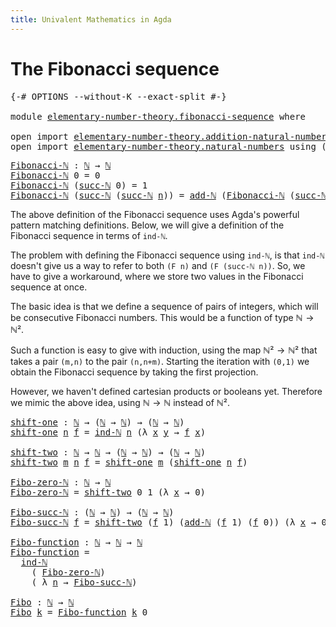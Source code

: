 ```yaml
---
title: Univalent Mathematics in Agda
---
```


# The Fibonacci sequence

<pre class="Agda"><a id="81" class="Symbol">{-#</a> <a id="85" class="Keyword">OPTIONS</a> <a id="93" class="Pragma">--without-K</a> <a id="105" class="Pragma">--exact-split</a> <a id="119" class="Symbol">#-}</a>

<a id="124" class="Keyword">module</a> <a id="131" href="elementary-number-theory.fibonacci-sequence.html" class="Module">elementary-number-theory.fibonacci-sequence</a> <a id="175" class="Keyword">where</a>

<a id="182" class="Keyword">open</a> <a id="187" class="Keyword">import</a> <a id="194" href="elementary-number-theory.addition-natural-numbers.html" class="Module">elementary-number-theory.addition-natural-numbers</a> <a id="244" class="Keyword">using</a> <a id="250" class="Symbol">(</a><a id="251" href="elementary-number-theory.addition-natural-numbers.html#988" class="Function">add-ℕ</a><a id="256" class="Symbol">)</a>
<a id="258" class="Keyword">open</a> <a id="263" class="Keyword">import</a> <a id="270" href="elementary-number-theory.natural-numbers.html" class="Module">elementary-number-theory.natural-numbers</a> <a id="311" class="Keyword">using</a> <a id="317" class="Symbol">(</a><a id="318" href="elementary-number-theory.natural-numbers.html#1438" class="Datatype">ℕ</a><a id="319" class="Symbol">;</a> <a id="321" href="elementary-number-theory.natural-numbers.html#1472" class="InductiveConstructor">succ-ℕ</a><a id="327" class="Symbol">;</a> <a id="329" href="elementary-number-theory.natural-numbers.html#2491" class="Function">ind-ℕ</a><a id="334" class="Symbol">)</a>
</pre>
<pre class="Agda"><a id="Fibonacci-ℕ"></a><a id="349" href="elementary-number-theory.fibonacci-sequence.html#349" class="Function">Fibonacci-ℕ</a> <a id="361" class="Symbol">:</a> <a id="363" href="elementary-number-theory.natural-numbers.html#1438" class="Datatype">ℕ</a> <a id="365" class="Symbol">→</a> <a id="367" href="elementary-number-theory.natural-numbers.html#1438" class="Datatype">ℕ</a>
<a id="369" href="elementary-number-theory.fibonacci-sequence.html#349" class="Function">Fibonacci-ℕ</a> <a id="381" class="Number">0</a> <a id="383" class="Symbol">=</a> <a id="385" class="Number">0</a>
<a id="387" href="elementary-number-theory.fibonacci-sequence.html#349" class="Function">Fibonacci-ℕ</a> <a id="399" class="Symbol">(</a><a id="400" href="elementary-number-theory.natural-numbers.html#1472" class="InductiveConstructor">succ-ℕ</a> <a id="407" class="Number">0</a><a id="408" class="Symbol">)</a> <a id="410" class="Symbol">=</a> <a id="412" class="Number">1</a>
<a id="414" href="elementary-number-theory.fibonacci-sequence.html#349" class="Function">Fibonacci-ℕ</a> <a id="426" class="Symbol">(</a><a id="427" href="elementary-number-theory.natural-numbers.html#1472" class="InductiveConstructor">succ-ℕ</a> <a id="434" class="Symbol">(</a><a id="435" href="elementary-number-theory.natural-numbers.html#1472" class="InductiveConstructor">succ-ℕ</a> <a id="442" href="elementary-number-theory.fibonacci-sequence.html#442" class="Bound">n</a><a id="443" class="Symbol">))</a> <a id="446" class="Symbol">=</a> <a id="448" href="elementary-number-theory.addition-natural-numbers.html#988" class="Function">add-ℕ</a> <a id="454" class="Symbol">(</a><a id="455" href="elementary-number-theory.fibonacci-sequence.html#349" class="Function">Fibonacci-ℕ</a> <a id="467" class="Symbol">(</a><a id="468" href="elementary-number-theory.natural-numbers.html#1472" class="InductiveConstructor">succ-ℕ</a> <a id="475" href="elementary-number-theory.fibonacci-sequence.html#442" class="Bound">n</a><a id="476" class="Symbol">))</a> <a id="479" class="Symbol">(</a><a id="480" href="elementary-number-theory.fibonacci-sequence.html#349" class="Function">Fibonacci-ℕ</a> <a id="492" href="elementary-number-theory.fibonacci-sequence.html#442" class="Bound">n</a><a id="493" class="Symbol">)</a>
</pre>
The above definition of the Fibonacci sequence uses Agda's powerful
pattern matching definitions. Below, we will give a definition of the
Fibonacci sequence in terms of `ind-ℕ`.

The problem with defining the Fibonacci sequence using `ind-ℕ`, is that `ind-ℕ`
doesn't give us a way to refer to both `(F n)` and `(F (succ-ℕ n))`. So, we have
to give a workaround, where we store two values in the Fibonacci sequence
at once.

The basic idea is that we define a sequence of pairs of integers, which will
be consecutive Fibonacci numbers. This would be a function of type $ℕ → ℕ²$.

Such a function is easy to give with induction, using the map $ℕ² → ℕ²$ that
takes a pair `(m,n)` to the pair `(n,n+m)`. Starting the iteration with `(0,1)`
we obtain the Fibonacci sequence by taking the first projection.

However, we haven't defined cartesian products or booleans yet. Therefore
we mimic the above idea, using $ℕ → ℕ$ instead of $ℕ²$.

<pre class="Agda"><a id="shift-one"></a><a id="1441" href="elementary-number-theory.fibonacci-sequence.html#1441" class="Function">shift-one</a> <a id="1451" class="Symbol">:</a> <a id="1453" href="elementary-number-theory.natural-numbers.html#1438" class="Datatype">ℕ</a> <a id="1455" class="Symbol">→</a> <a id="1457" class="Symbol">(</a><a id="1458" href="elementary-number-theory.natural-numbers.html#1438" class="Datatype">ℕ</a> <a id="1460" class="Symbol">→</a> <a id="1462" href="elementary-number-theory.natural-numbers.html#1438" class="Datatype">ℕ</a><a id="1463" class="Symbol">)</a> <a id="1465" class="Symbol">→</a> <a id="1467" class="Symbol">(</a><a id="1468" href="elementary-number-theory.natural-numbers.html#1438" class="Datatype">ℕ</a> <a id="1470" class="Symbol">→</a> <a id="1472" href="elementary-number-theory.natural-numbers.html#1438" class="Datatype">ℕ</a><a id="1473" class="Symbol">)</a>
<a id="1475" href="elementary-number-theory.fibonacci-sequence.html#1441" class="Function">shift-one</a> <a id="1485" href="elementary-number-theory.fibonacci-sequence.html#1485" class="Bound">n</a> <a id="1487" href="elementary-number-theory.fibonacci-sequence.html#1487" class="Bound">f</a> <a id="1489" class="Symbol">=</a> <a id="1491" href="elementary-number-theory.natural-numbers.html#2491" class="Function">ind-ℕ</a> <a id="1497" href="elementary-number-theory.fibonacci-sequence.html#1485" class="Bound">n</a> <a id="1499" class="Symbol">(λ</a> <a id="1502" href="elementary-number-theory.fibonacci-sequence.html#1502" class="Bound">x</a> <a id="1504" href="elementary-number-theory.fibonacci-sequence.html#1504" class="Bound">y</a> <a id="1506" class="Symbol">→</a> <a id="1508" href="elementary-number-theory.fibonacci-sequence.html#1487" class="Bound">f</a> <a id="1510" href="elementary-number-theory.fibonacci-sequence.html#1502" class="Bound">x</a><a id="1511" class="Symbol">)</a>

<a id="shift-two"></a><a id="1514" href="elementary-number-theory.fibonacci-sequence.html#1514" class="Function">shift-two</a> <a id="1524" class="Symbol">:</a> <a id="1526" href="elementary-number-theory.natural-numbers.html#1438" class="Datatype">ℕ</a> <a id="1528" class="Symbol">→</a> <a id="1530" href="elementary-number-theory.natural-numbers.html#1438" class="Datatype">ℕ</a> <a id="1532" class="Symbol">→</a> <a id="1534" class="Symbol">(</a><a id="1535" href="elementary-number-theory.natural-numbers.html#1438" class="Datatype">ℕ</a> <a id="1537" class="Symbol">→</a> <a id="1539" href="elementary-number-theory.natural-numbers.html#1438" class="Datatype">ℕ</a><a id="1540" class="Symbol">)</a> <a id="1542" class="Symbol">→</a> <a id="1544" class="Symbol">(</a><a id="1545" href="elementary-number-theory.natural-numbers.html#1438" class="Datatype">ℕ</a> <a id="1547" class="Symbol">→</a> <a id="1549" href="elementary-number-theory.natural-numbers.html#1438" class="Datatype">ℕ</a><a id="1550" class="Symbol">)</a>
<a id="1552" href="elementary-number-theory.fibonacci-sequence.html#1514" class="Function">shift-two</a> <a id="1562" href="elementary-number-theory.fibonacci-sequence.html#1562" class="Bound">m</a> <a id="1564" href="elementary-number-theory.fibonacci-sequence.html#1564" class="Bound">n</a> <a id="1566" href="elementary-number-theory.fibonacci-sequence.html#1566" class="Bound">f</a> <a id="1568" class="Symbol">=</a> <a id="1570" href="elementary-number-theory.fibonacci-sequence.html#1441" class="Function">shift-one</a> <a id="1580" href="elementary-number-theory.fibonacci-sequence.html#1562" class="Bound">m</a> <a id="1582" class="Symbol">(</a><a id="1583" href="elementary-number-theory.fibonacci-sequence.html#1441" class="Function">shift-one</a> <a id="1593" href="elementary-number-theory.fibonacci-sequence.html#1564" class="Bound">n</a> <a id="1595" href="elementary-number-theory.fibonacci-sequence.html#1566" class="Bound">f</a><a id="1596" class="Symbol">)</a>

<a id="Fibo-zero-ℕ"></a><a id="1599" href="elementary-number-theory.fibonacci-sequence.html#1599" class="Function">Fibo-zero-ℕ</a> <a id="1611" class="Symbol">:</a> <a id="1613" href="elementary-number-theory.natural-numbers.html#1438" class="Datatype">ℕ</a> <a id="1615" class="Symbol">→</a> <a id="1617" href="elementary-number-theory.natural-numbers.html#1438" class="Datatype">ℕ</a>
<a id="1619" href="elementary-number-theory.fibonacci-sequence.html#1599" class="Function">Fibo-zero-ℕ</a> <a id="1631" class="Symbol">=</a> <a id="1633" href="elementary-number-theory.fibonacci-sequence.html#1514" class="Function">shift-two</a> <a id="1643" class="Number">0</a> <a id="1645" class="Number">1</a> <a id="1647" class="Symbol">(λ</a> <a id="1650" href="elementary-number-theory.fibonacci-sequence.html#1650" class="Bound">x</a> <a id="1652" class="Symbol">→</a> <a id="1654" class="Number">0</a><a id="1655" class="Symbol">)</a>

<a id="Fibo-succ-ℕ"></a><a id="1658" href="elementary-number-theory.fibonacci-sequence.html#1658" class="Function">Fibo-succ-ℕ</a> <a id="1670" class="Symbol">:</a> <a id="1672" class="Symbol">(</a><a id="1673" href="elementary-number-theory.natural-numbers.html#1438" class="Datatype">ℕ</a> <a id="1675" class="Symbol">→</a> <a id="1677" href="elementary-number-theory.natural-numbers.html#1438" class="Datatype">ℕ</a><a id="1678" class="Symbol">)</a> <a id="1680" class="Symbol">→</a> <a id="1682" class="Symbol">(</a><a id="1683" href="elementary-number-theory.natural-numbers.html#1438" class="Datatype">ℕ</a> <a id="1685" class="Symbol">→</a> <a id="1687" href="elementary-number-theory.natural-numbers.html#1438" class="Datatype">ℕ</a><a id="1688" class="Symbol">)</a>
<a id="1690" href="elementary-number-theory.fibonacci-sequence.html#1658" class="Function">Fibo-succ-ℕ</a> <a id="1702" href="elementary-number-theory.fibonacci-sequence.html#1702" class="Bound">f</a> <a id="1704" class="Symbol">=</a> <a id="1706" href="elementary-number-theory.fibonacci-sequence.html#1514" class="Function">shift-two</a> <a id="1716" class="Symbol">(</a><a id="1717" href="elementary-number-theory.fibonacci-sequence.html#1702" class="Bound">f</a> <a id="1719" class="Number">1</a><a id="1720" class="Symbol">)</a> <a id="1722" class="Symbol">(</a><a id="1723" href="elementary-number-theory.addition-natural-numbers.html#988" class="Function">add-ℕ</a> <a id="1729" class="Symbol">(</a><a id="1730" href="elementary-number-theory.fibonacci-sequence.html#1702" class="Bound">f</a> <a id="1732" class="Number">1</a><a id="1733" class="Symbol">)</a> <a id="1735" class="Symbol">(</a><a id="1736" href="elementary-number-theory.fibonacci-sequence.html#1702" class="Bound">f</a> <a id="1738" class="Number">0</a><a id="1739" class="Symbol">))</a> <a id="1742" class="Symbol">(λ</a> <a id="1745" href="elementary-number-theory.fibonacci-sequence.html#1745" class="Bound">x</a> <a id="1747" class="Symbol">→</a> <a id="1749" class="Number">0</a><a id="1750" class="Symbol">)</a>

<a id="Fibo-function"></a><a id="1753" href="elementary-number-theory.fibonacci-sequence.html#1753" class="Function">Fibo-function</a> <a id="1767" class="Symbol">:</a> <a id="1769" href="elementary-number-theory.natural-numbers.html#1438" class="Datatype">ℕ</a> <a id="1771" class="Symbol">→</a> <a id="1773" href="elementary-number-theory.natural-numbers.html#1438" class="Datatype">ℕ</a> <a id="1775" class="Symbol">→</a> <a id="1777" href="elementary-number-theory.natural-numbers.html#1438" class="Datatype">ℕ</a>
<a id="1779" href="elementary-number-theory.fibonacci-sequence.html#1753" class="Function">Fibo-function</a> <a id="1793" class="Symbol">=</a>
  <a id="1797" href="elementary-number-theory.natural-numbers.html#2491" class="Function">ind-ℕ</a>
    <a id="1807" class="Symbol">(</a> <a id="1809" href="elementary-number-theory.fibonacci-sequence.html#1599" class="Function">Fibo-zero-ℕ</a><a id="1820" class="Symbol">)</a>
    <a id="1826" class="Symbol">(</a> <a id="1828" class="Symbol">λ</a> <a id="1830" href="elementary-number-theory.fibonacci-sequence.html#1830" class="Bound">n</a> <a id="1832" class="Symbol">→</a> <a id="1834" href="elementary-number-theory.fibonacci-sequence.html#1658" class="Function">Fibo-succ-ℕ</a><a id="1845" class="Symbol">)</a>

<a id="Fibo"></a><a id="1848" href="elementary-number-theory.fibonacci-sequence.html#1848" class="Function">Fibo</a> <a id="1853" class="Symbol">:</a> <a id="1855" href="elementary-number-theory.natural-numbers.html#1438" class="Datatype">ℕ</a> <a id="1857" class="Symbol">→</a> <a id="1859" href="elementary-number-theory.natural-numbers.html#1438" class="Datatype">ℕ</a>
<a id="1861" href="elementary-number-theory.fibonacci-sequence.html#1848" class="Function">Fibo</a> <a id="1866" href="elementary-number-theory.fibonacci-sequence.html#1866" class="Bound">k</a> <a id="1868" class="Symbol">=</a> <a id="1870" href="elementary-number-theory.fibonacci-sequence.html#1753" class="Function">Fibo-function</a> <a id="1884" href="elementary-number-theory.fibonacci-sequence.html#1866" class="Bound">k</a> <a id="1886" class="Number">0</a>
</pre>